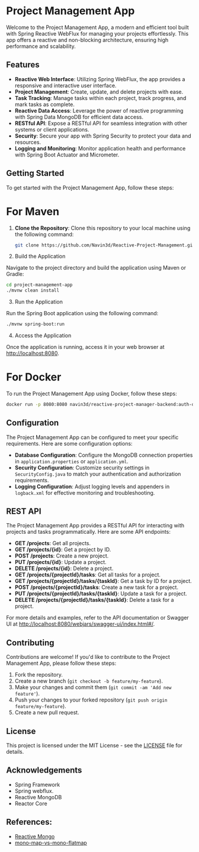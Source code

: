 # Project Management App

Welcome to the Project Management App, a modern and efficient tool built with Spring Reactive WebFlux for managing your projects effortlessly. This app offers a reactive and non-blocking architecture, ensuring high performance and scalability.

## Features

- **Reactive Web Interface**: Utilizing Spring WebFlux, the app provides a responsive and interactive user interface.
- **Project Management**: Create, update, and delete projects with ease.
- **Task Tracking**: Manage tasks within each project, track progress, and mark tasks as complete.
- **Reactive Data Access**: Leverage the power of reactive programming with Spring Data MongoDB for efficient data access.
- **RESTful API**: Expose a RESTful API for seamless integration with other systems or client applications.
- **Security**: Secure your app with Spring Security to protect your data and resources.
- **Logging and Monitoring**: Monitor application health and performance with Spring Boot Actuator and Micrometer.

## Getting Started
To get started with the Project Management App, follow these steps:

# For Maven

1. **Clone the Repository**: Clone this repository to your local machine using the following command:

   ```bash
   git clone https://github.com/Navin3d/Reactive-Project-Management.git
   ```
2. Build the Application

Navigate to the project directory and build the application using Maven or Gradle:

```bash
cd project-management-app
./mvnw clean install 
```

3. Run the Application

Run the Spring Boot application using the following command:

```bash
./mvnw spring-boot:run
```
4. Access the Application

Once the application is running, access it in your web browser at [http://localhost:8080](http://localhost:8080).

# For Docker
To run the Project Management App using Docker, follow these steps:

```bash
docker run -p 8080:8080 navin3d/reactive-project-manager-backend:auth-disabled
```

## Configuration

The Project Management App can be configured to meet your specific requirements. Here are some configuration options:

- **Database Configuration**: Configure the MongoDB connection properties in `application.properties` or `application.yml`.
- **Security Configuration**: Customize security settings in `SecurityConfig.java` to match your authentication and authorization requirements.
- **Logging Configuration**: Adjust logging levels and appenders in `logback.xml` for effective monitoring and troubleshooting.

## REST API

The Project Management App provides a RESTful API for interacting with projects and tasks programmatically. Here are some API endpoints:

- **GET /projects**: Get all projects.
- **GET /projects/{id}**: Get a project by ID.
- **POST /projects**: Create a new project.
- **PUT /projects/{id}**: Update a project.
- **DELETE /projects/{id}**: Delete a project.
- **GET /projects/{projectId}/tasks**: Get all tasks for a project.
- **GET /projects/{projectId}/tasks/{taskId}**: Get a task by ID for a project.
- **POST /projects/{projectId}/tasks**: Create a new task for a project.
- **PUT /projects/{projectId}/tasks/{taskId}**: Update a task for a project.
- **DELETE /projects/{projectId}/tasks/{taskId}**: Delete a task for a project.

For more details and examples, refer to the API documentation or Swagger UI at [http://localhost:8080/webjars/swagger-ui/index.html#/](http://localhost:8080/webjars/swagger-ui/index.html#/).

## Contributing

Contributions are welcome! If you'd like to contribute to the Project Management App, please follow these steps:

1. Fork the repository.
2. Create a new branch (`git checkout -b feature/my-feature`).
3. Make your changes and commit them (`git commit -am 'Add new feature'`).
4. Push your changes to your forked repository (`git push origin feature/my-feature`).
5. Create a new pull request.

## License

This project is licensed under the MIT License - see the [LICENSE](LICENSE) file for details.

## Acknowledgements

- Spring Framework
- Spring webflux.
- Reactive MongoDB
- Reactor Core

## References:
- [Reactive Mongo](https://hantsy.github.io/spring-reactive-sample/data/data-mongo.html)
- [mono-map-vs-mono-flatmap](https://stackoverflow.com/questions/56496426/project-reactor-mono-map-vs-mono-flatmap)
